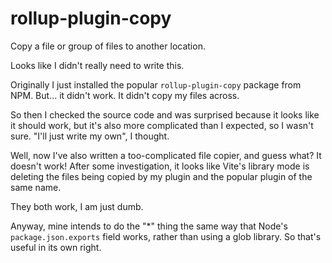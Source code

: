 # rollup-plugin-copy

Copy a file or group of files to another location.

Looks like I didn't really need to write this.

Originally I just installed the popular `rollup-plugin-copy` package from NPM. But... it didn't work. It didn't copy my files across.

So then I checked the source code and was surprised because it looks like it should work, but it's also more complicated than I expected, so I wasn't sure. "I'll just write my own", I thought. 

Well, now I've also written a too-complicated file copier, and guess what? It doesn't work! After some investigation, it looks like Vite's library mode is deleting the files being copied by my plugin and the popular plugin of the same name.

They both work, I am just dumb.

Anyway, mine intends to do the "*" thing the same way that Node's `package.json.exports` field works, rather than using a glob library. So that's useful in its own right.
